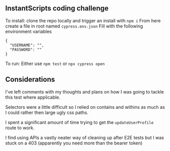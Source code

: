 ## InstantScripts coding challenge
To install: clone the repo locally and trigger an install with `npm i`
From here create a file in root named `cypress.env.json`
Fill with the following environment variables
```
{
  "USERNAME": "",
  "PASSWORD": ""
}
```
To run: Either use `npm test` or `npx cypress open`

## Considerations
I've left comments with my thoughts and plans on how I was going to tackle this test
where applicable. 

Selectors were a little difficult so I relied on contains and withins as much as I could rather then large ugly css paths.

I spent a significant amount of time trying to get the `updateUserProfile` route to work.

I find using APIs a vastly neater way of cleaning up after E2E tests but I was stuck on a 403 
(apparently you need more than the bearer token)